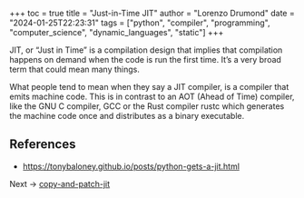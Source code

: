 +++
toc = true
title = "Just-in-Time JIT"
author = "Lorenzo Drumond"
date = "2024-01-25T22:23:31"
tags = ["python",  "compiler",  "programming",  "computer_science",  "dynamic_languages",  "static"]
+++


JIT, or “Just in Time” is a compilation design that implies that compilation happens on demand when the code is run the first time. It’s a very broad term that could mean many things.

What people tend to mean when they say a JIT compiler, is a compiler that emits machine code. This is in contrast to an AOT (Ahead of Time) compiler, like the GNU C compiler, GCC or the Rust compiler rustc which generates the machine code once and distributes as a binary executable.

## References
- https://tonybaloney.github.io/posts/python-gets-a-jit.html

Next -> [copy-and-patch-jit](/wiki/copy-and-patch-jit/)
